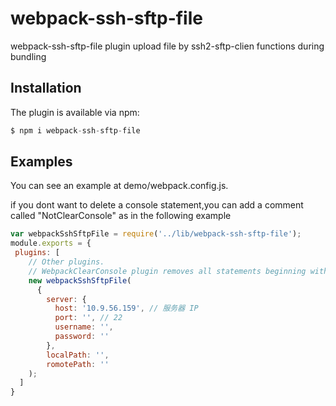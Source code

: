 
# webpack-ssh-sftp-file
webpack-ssh-sftp-file plugin upload file by ssh2-sftp-clien functions during bundling
## Installation
The plugin is available via npm:

```js
$ npm i webpack-ssh-sftp-file
```

## Examples

You can see an example at demo/webpack.config.js.

if you dont want to delete a console statement,you can add a comment called  "NotClearConsole" as in the following example
```js
var webpackSshSftpFile = require('../lib/webpack-ssh-sftp-file');
module.exports = {
 plugins: [
    // Other plugins.
    // WebpackClearConsole plugin removes all statements beginning with console.
    new webpackSshSftpFile(
      {
        server: {
          host: '10.9.56.159', // 服务器 IP
          port: '', // 22
          username: '',
          password: ''
        },
        localPath: '',
        romotePath: ''
    );
  ]
}
```

